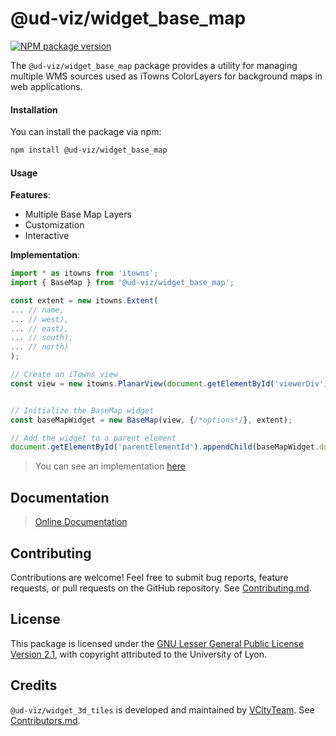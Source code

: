 # @ud-viz/widget_base_map

[![NPM package version](https://badgen.net/npm/v/@ud-viz/widget_base_map)](https://npmjs.com/package/@ud-viz/widget_base_map)

The `@ud-viz/widget_base_map` package provides a utility for managing multiple WMS sources used as iTowns ColorLayers for background maps in web applications.

#### Installation

You can install the package via npm:

```bash
npm install @ud-viz/widget_base_map
```

#### Usage

**Features**:

- Multiple Base Map Layers
- Customization
- Interactive

**Implementation**:

```js
import * as itowns from 'itowns';
import { BaseMap } from '@ud-viz/widget_base_map';

const extent = new itowns.Extent(
... // name,
... // west),
... // east),
... // south),
... // north)
);

// Create an iTowns view
const view = new itowns.PlanarView(document.getElementById('viewerDiv'), extent);


// Initialize the BaseMap widget
const baseMapWidget = new BaseMap(view, {/*options*/}, extent);

// Add the widget to a parent element
document.getElementById('parentElementId').appendChild(baseMapWidget.domElement);
```
> You can see an implementation [here](https://github.com/VCityTeam/UD-Viz/blob/master/examples/widget_base_map.html)

## Documentation

> [Online Documentation](https://vcityteam.github.io/UD-Viz/html/widget_3d_tiles/)

## Contributing

Contributions are welcome! Feel free to submit bug reports, feature requests, or pull requests on the GitHub repository. See [Contributing.md](https://github.com/VCityTeam/UD-Viz/blob/master/docs/static/Contributing.md).

## License

This package is licensed under the [GNU Lesser General Public License Version 2.1](https://github.com/VCityTeam/UD-Viz/blob/master/LICENSE.md), with copyright attributed to the University of Lyon.

## Credits

`@ud-viz/widget_3d_tiles` is developed and maintained by [VCityTeam](https://github.com/VCityTeam). See [Contributors.md](https://github.com/VCityTeam/UD-Viz/blob/master/docs/static/Contributors.md).